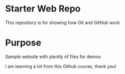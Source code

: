 # Starter Web Repo

This repository is for showing how Git and GitHub work

# Purpose

Sample website with plently of files for demos

I am learning a lot from this Github course, thank you!